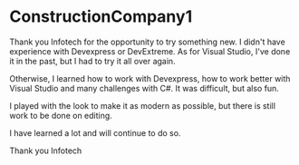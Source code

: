 # ConstructionCompany1

Thank you Infotech for the opportunity to try something new. I didn't have experience with Devexpress or DevExtreme.
As for Visual Studio, I've done it in the past, but I had to try it all over again.

Otherwise, I learned how to work with Devexpress, how to work better with Visual Studio and many challenges with C#.
It was difficult, but also fun.

I played with the look to make it as modern as possible, but there is still work to be done on editing.

I have learned a lot and will continue to do so.

Thank you Infotech
